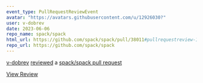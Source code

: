 ```yaml
---
event_type: PullRequestReviewEvent
avatar: "https://avatars.githubusercontent.com/u/12926030?"
user: v-dobrev
date: 2023-06-06
repo_name: spack/spack
html_url: https://github.com/spack/spack/pull/38011#pullrequestreview-1463930516
repo_url: https://github.com/spack/spack
---
```


<a href='https://github.com/v-dobrev' target='_blank'>v-dobrev</a> <a href='https://github.com/spack/spack/pull/38011#pullrequestreview-1463930516' target='_blank'>reviewed</a> a <a href='https://github.com/spack/spack/pull/38011' target='_blank'>spack/spack pull request</a>

<small></small>

<a href='https://github.com/spack/spack/pull/38011#pullrequestreview-1463930516' target='_blank'>View Review</a>